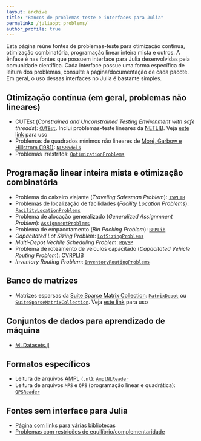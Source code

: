 ```yaml
---
layout: archive
title: "Bancos de problemas-teste e interfaces para Julia"
permalink: /juliaopt_problems/
author_profile: true
---
```


Esta página reúne fontes de problemas-teste para otimização contínua, otimização combinatória, programação linear inteira mista e outros. A ênfase é nas fontes que possuem interface para Julia desenvolvidas pela comunidade científica. Cada interface possue uma forma específica de leitura dos problemas, consulte a página/documentação de cada pacote. Em geral, o uso dessas interfaces no Julia é bastante simples.


## Otimização contínua (em geral, problemas não lineares)

- CUTEst (*Constrained and Unconstrained Testing Environment with safe threads*): [`CUTEst`](https://github.com/JuliaSmoothOptimizers/CUTEst.jl). Inclui problemas-teste lineares da [NETLIB](https://www.netlib.org/). Veja [este link](/juliaopt_ex8/) para uso
- Problemas de quadrados mínimos não lineares de [Moré, Garbow e Hillstrom (1981)](https://doi.org/10.1145/355934.355936): [`NLSModels`](https://github.com/JuliaSmoothOptimizers/NLSProblems.jl)
- Problemas irrestritos: [`OptimizationProblems`](https://github.com/JuliaSmoothOptimizers/OptimizationProblems.jl)


## Programação linear inteira mista e otimização combinatória

- Problema do caixeiro viajante (*Traveling Salesman Problem*): [`TSPLIB`](https://github.com/matago/TSPLIB.jl)
- Problemas de localização de facilidades (*Facility Location Problems*): [`FacilityLocationProblems`](https://github.com/rafaelmartinelli/FacilityLocationProblems.jl)
- Problema de alocação generalizado (*Generalized Assignmnent Problem*): [`AssignmentProblems`](https://github.com/rafaelmartinelli/AssignmentProblems.jl)
- Problema de empacotamento (*Bin Packing Problem*): [`BPPLib`](https://github.com/rafaelmartinelli/BPPLib.jl)
- *Capacitated Lot Sizing Problem*: [`LotSizingProblems`](https://github.com/rafaelmartinelli/LotSizingProblems.jl)
- *Multi-Depot Vechile Scheduling Problem*: [`MDVSP`](https://github.com/rafaelmartinelli/MDVSP.jl)
- Problema de roteamento de veículos capacitado (*Capacitated Vehicle Routing Problem*): [CVRPLIB](https://github.com/chkwon/CVRPLIB.jl)
- *Inventory Routing Problem*: [`InventoryRoutingProblems`](https://github.com/rafaelmartinelli/InventoryRoutingProblems.jl)


## Banco de matrizes

- Matrizes esparsas da [Suite Sparse Matrix Collection](https://sparse.tamu.edu/): [`MatrixDepot`](https://github.com/JuliaMatrices/MatrixDepot.jl) ou [`SuiteSparseMatrixCollection`](https://github.com/JuliaSmoothOptimizers/SuiteSparseMatrixCollection.jl). Veja [este link](/juliaopt_ex8/) para uso


## Conjuntos de dados para aprendizado de máquina

- [MLDatasets.jl](https://github.com/JuliaML/MLDatasets.jl)


## Formatos específicos

- Leitura de arquivos [AMPL](https://ampl.com/) (`.nl`): [`AmplNLReader`](https://github.com/JuliaSmoothOptimizers/AmplNLReader.jl)
- Leitura de arquivos `MPS` e `QPS` (programação linear e quadrática): [`QPSReader`](https://github.com/JuliaSmoothOptimizers/QPSReader.jl)


## Fontes sem interface para Julia

- [Página com links para várias bibliotecas](http://people.brunel.ac.uk/~mastjjb/jeb/info.html)
- [Problemas com restrições de equilíbrio/complementaridade](https://wiki.mcs.anl.gov/leyffer/index.php/MacMPEC)